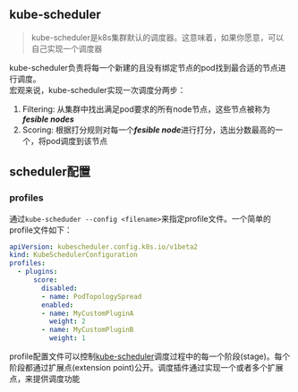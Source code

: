 ## kube-scheduler
> kube-scheduler是k8s集群默认的调度器。这意味着，如果你愿意，可以自己实现一个调度器

kube-scheduler负责将每一个新建的且没有绑定节点的pod找到最合适的节点进行调度。\
宏观来说，kube-scheduler实现一次调度分两步：
1. Filtering: 从集群中找出满足pod要求的所有node节点，这些节点被称为***fesible nodes***
2. Scoring: 根据打分规则对每一个***fesible node***进行打分，选出分数最高的一个，将pod调度到该节点

## scheduler配置

### profiles
通过```kube-scheduder --config <filename>```来指定profile文件。一个简单的profile文件如下：
```yaml
apiVersion: kubescheduler.config.k8s.io/v1beta2
kind: KubeSchedulerConfiguration
profiles:
  - plugins:
      score:
        disabled:
        - name: PodTopologySpread
        enabled:
        - name: MyCustomPluginA
          weight: 2
        - name: MyCustomPluginB
          weight: 1
```
profile配置文件可以控制<u>kube-scheduler</u>调度过程中的每一个阶段(stage)。每个阶段都通过扩展点(extension point)公开。调度插件通过实现一个或者多个扩展点，来提供调度功能